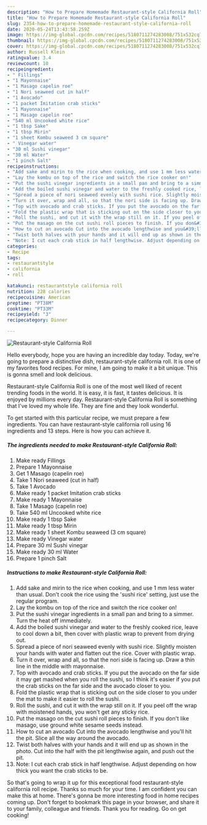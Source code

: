 ```yaml
---
description: "How to Prepare Homemade Restaurant-style California Roll"
title: "How to Prepare Homemade Restaurant-style California Roll"
slug: 2354-how-to-prepare-homemade-restaurant-style-california-roll
date: 2020-05-24T13:43:58.259Z
image: https://img-global.cpcdn.com/recipes/5180711274283008/751x532cq70/restaurant-style-california-roll-recipe-main-photo.jpg
thumbnail: https://img-global.cpcdn.com/recipes/5180711274283008/751x532cq70/restaurant-style-california-roll-recipe-main-photo.jpg
cover: https://img-global.cpcdn.com/recipes/5180711274283008/751x532cq70/restaurant-style-california-roll-recipe-main-photo.jpg
author: Russell Klein
ratingvalue: 3.4
reviewcount: 10
recipeingredient:
- " Fillings"
- "1 Mayonnaise"
- "1 Masago capelin roe"
- "1 Nori seaweed cut in half"
- "1 Avocado"
- "1 packet Imitation crab sticks"
- "1 Mayonnaise"
- "1 Masago capelin roe"
- "540 ml Uncooked white rice"
- "1 tbsp Sake"
- "1 tbsp Mirin"
- "1 sheet Kombu seaweed 3 cm square"
- " Vinegar water"
- "30 ml Sushi vinegar"
- "30 ml Water"
- "1 pinch Salt"
recipeinstructions:
- "Add sake and mirin to the rice when cooking, and use 1 mm less water than usual. Don&#39;t cook the rice using the &#39;sushi rice&#39; setting, just use the regular program."
- "Lay the kombu on top of the rice and switch the rice cooker on!"
- "Put the sushi vinegar ingredients in a small pan and bring to a simmer. Turn the heat off immediately."
- "Add the boiled sushi vinegar and water to the freshly cooked rice, leave to cool down a bit, then cover with plastic wrap to prevent from drying out."
- "Spread a piece of nori seaweed evenly with sushi rice. Slightly moisten your hands with water and flatten out the rice. Cover with plastic wrap."
- "Turn it over, wrap and all, so that the nori side is facing up. Draw a thin line in the middle with mayonnaise."
- "Top with avocado and crab sticks. If you put the avocado on the far side it may get mashed when you roll the sushi, so I think it&#39;s easier if you put the crab sticks on the far side and the avocado closer to you."
- "Fold the plastic wrap that is sticking out on the side closer to you under the mat to make it easier to roll the sushi."
- "Roll the sushi, and cut it with the wrap still on it. If you peel off the wrap with moistened hands, you won&#39;t get any sticky rice."
- "Put the masago on the cut sushi roll pieces to finish. If you don&#39;t like masago, use ground white sesame seeds instead."
- "How to cut an avocado Cut into the avocado lengthwise and you&#39;ll hit the pit. Slice all the way around the avocado."
- "Twist both halves with your hands and it will end up as shown in the photo. Cut into the half with the pit lengthwise again, and push out the pit."
- "Note: I cut each crab stick in half lengthwise. Adjust depending on how thick you want the crab sticks to be."
categories:
- Recipe
tags:
- restaurantstyle
- california
- roll

katakunci: restaurantstyle california roll 
nutrition: 228 calories
recipecuisine: American
preptime: "PT38M"
cooktime: "PT33M"
recipeyield: "3"
recipecategory: Dinner

---
```



![Restaurant-style California Roll](https://img-global.cpcdn.com/recipes/5180711274283008/751x532cq70/restaurant-style-california-roll-recipe-main-photo.jpg)

Hello everybody, hope you are having an incredible day today. Today, we're going to prepare a distinctive dish, restaurant-style california roll. It is one of my favorites food recipes. For mine, I am going to make it a bit unique. This is gonna smell and look delicious.

Restaurant-style California Roll is one of the most well liked of recent trending foods in the world. It is easy, it is fast, it tastes delicious. It is enjoyed by millions every day. Restaurant-style California Roll is something that I've loved my whole life. They are fine and they look wonderful.




To get started with this particular recipe, we must prepare a few ingredients. You can have restaurant-style california roll using 16 ingredients and 13 steps. Here is how you can achieve it.

<!--inarticleads1-->

##### The ingredients needed to make Restaurant-style California Roll:

1. Make ready  Fillings
1. Prepare 1 Mayonnaise
1. Get 1 Masago (capelin roe)
1. Take 1 Nori seaweed (cut in half)
1. Take 1 Avocado
1. Make ready 1 packet Imitation crab sticks
1. Make ready 1 Mayonnaise
1. Take 1 Masago (capelin roe)
1. Take 540 ml Uncooked white rice
1. Make ready 1 tbsp Sake
1. Make ready 1 tbsp Mirin
1. Make ready 1 sheet Kombu seaweed (3 cm square)
1. Make ready  Vinegar water
1. Prepare 30 ml Sushi vinegar
1. Make ready 30 ml Water
1. Prepare 1 pinch Salt




<!--inarticleads2-->

##### Instructions to make Restaurant-style California Roll:

1. Add sake and mirin to the rice when cooking, and use 1 mm less water than usual. Don&#39;t cook the rice using the &#39;sushi rice&#39; setting, just use the regular program.
1. Lay the kombu on top of the rice and switch the rice cooker on!
1. Put the sushi vinegar ingredients in a small pan and bring to a simmer. Turn the heat off immediately.
1. Add the boiled sushi vinegar and water to the freshly cooked rice, leave to cool down a bit, then cover with plastic wrap to prevent from drying out.
1. Spread a piece of nori seaweed evenly with sushi rice. Slightly moisten your hands with water and flatten out the rice. Cover with plastic wrap.
1. Turn it over, wrap and all, so that the nori side is facing up. Draw a thin line in the middle with mayonnaise.
1. Top with avocado and crab sticks. If you put the avocado on the far side it may get mashed when you roll the sushi, so I think it&#39;s easier if you put the crab sticks on the far side and the avocado closer to you.
1. Fold the plastic wrap that is sticking out on the side closer to you under the mat to make it easier to roll the sushi.
1. Roll the sushi, and cut it with the wrap still on it. If you peel off the wrap with moistened hands, you won&#39;t get any sticky rice.
1. Put the masago on the cut sushi roll pieces to finish. If you don&#39;t like masago, use ground white sesame seeds instead.
1. How to cut an avocado Cut into the avocado lengthwise and you&#39;ll hit the pit. Slice all the way around the avocado.
1. Twist both halves with your hands and it will end up as shown in the photo. Cut into the half with the pit lengthwise again, and push out the pit.
1. Note: I cut each crab stick in half lengthwise. Adjust depending on how thick you want the crab sticks to be.




So that's going to wrap it up for this exceptional food restaurant-style california roll recipe. Thanks so much for your time. I am confident you can make this at home. There's gonna be more interesting food in home recipes coming up. Don't forget to bookmark this page in your browser, and share it to your family, colleague and friends. Thank you for reading. Go on get cooking!
